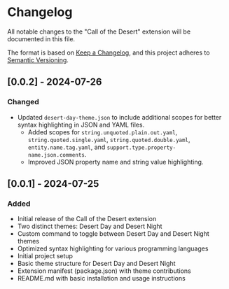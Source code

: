 # Changelog

All notable changes to the "Call of the Desert" extension will be documented in this file.

The format is based on [Keep a Changelog](https://keepachangelog.com/en/1.1.0/),
and this project adheres to [Semantic Versioning](https://semver.org/spec/v2.0.0.html).

## [0.0.2] - 2024-07-26

### Changed

- Updated `desert-day-theme.json` to include additional scopes for better syntax highlighting in JSON and YAML files.
  - Added scopes for `string.unquoted.plain.out.yaml`, `string.quoted.single.yaml`, `string.quoted.double.yaml`, `entity.name.tag.yaml`, and `support.type.property-name.json.comments`.
  - Improved JSON property name and string value highlighting.

## [0.0.1] - 2024-07-25

### Added

- Initial release of the Call of the Desert extension
- Two distinct themes: Desert Day and Desert Night
- Custom command to toggle between Desert Day and Desert Night themes
- Optimized syntax highlighting for various programming languages
- Initial project setup
- Basic theme structure for Desert Day and Desert Night
- Extension manifest (package.json) with theme contributions
- README.md with basic installation and usage instructions
